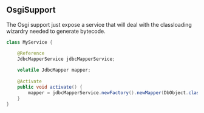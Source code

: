OsgiSupport
------
The Osgi support just expose a service that will deal with the classloading wizardry needed to generate bytecode.

```java
class MyService {

	@Reference
	JdbcMapperService jdbcMapperService;
	
	volatile JdbcMapper mapper;
	
	@Activate
	public void activate() {
		mapper = jdbcMapperService.newFactory().newMapper(DbObject.class);
	}
}
```

